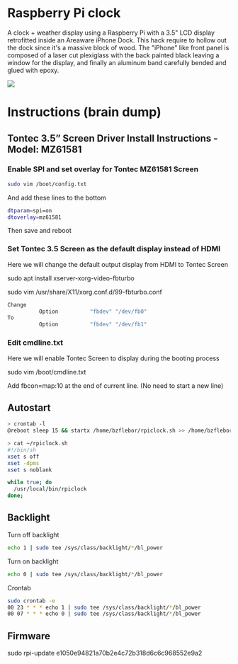 # Raspberry Pi clock

A clock + weather display using a Raspberry Pi with a 3.5" LCD display retrofitted inside an Areaware iPhone Dock.
This hack require to hollow out the dock since it's a massive block of wood. The "iPhone" like front panel is composed of a laser cut plexiglass with the back painted black leaving a window for the display, and finally an aluminum band carefully bended and glued with epoxy.

<img src="https://raw.github.com/papabricole/rpiclock/master/RaspberryPiClock.jpg" >

# Instructions (brain dump)

## Tontec 3.5” Screen Driver Install Instructions - Model: MZ61581

### Enable SPI and set overlay for Tontec MZ61581 Screen

```sh
sudo vim /boot/config.txt
```

And add these lines to the bottom

```sh
dtparam=spi=on
dtoverlay=mz61581
```

Then save and reboot

### Set Tontec 3.5 Screen as the default display instead of HDMI

Here we will change the default output display from HDMI to Tontec Screen

sudo apt install xserver-xorg-video-fbturbo

sudo vim /usr/share/X11/xorg.conf.d/99-fbturbo.conf

```sh
Change
          Option          "fbdev" "/dev/fb0"
To
          Option          "fbdev" "/dev/fb1"
```

### Edit cmdline.txt 

Here we will enable Tontec Screen to display during the booting process 

sudo vim /boot/cmdline.txt

Add fbcon=map:10 at the end of current line. (No need to start a new line)

## Autostart

```sh
> crontab -l
@reboot sleep 15 && startx /home/bzflebor/rpiclock.sh >> /home/bzflebor/rpiclock.log 2>&1 &

> cat ~/rpiclock.sh
#!/bin/sh
xset s off
xset -dpms 
xset s noblank

while true; do
  /usr/local/bin/rpiclock
done;
```
## Backlight

Turn off backlight
```sh
echo 1 | sudo tee /sys/class/backlight/*/bl_power
```

Turn on backlight
```sh
echo 0 | sudo tee /sys/class/backlight/*/bl_power
```

Crontab
```sh
sudo crontab -e
00 23 * * * echo 1 | sudo tee /sys/class/backlight/*/bl_power
00 07 * * * echo 0 | sudo tee /sys/class/backlight/*/bl_power
```

## Firmware

sudo rpi-update e1050e94821a70b2e4c72b318d6c6c968552e9a2

